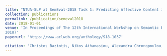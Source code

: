 ```yaml
---
title: "NTUA-SLP at SemEval-2018 Task 1: Predicting Affective Content in Tweets with Deep Attentive RNNs and Transfer Learning"
collection: publications
permalink: /publication/semeval2018
date: 2018-01-01
venue: 'In Proceedings of The 12th International Workshop on Semantic Evaluation (SemEval
2018)'
paperurl: 'https://www.aclweb.org/anthology/S18-1037'

citation: 'Christos Baziotis, Nikos Athanasiou, Alexandra Chronopoulou, Athanasia Kolovou, Georgios Paraskevopoulos, Nikolaos Ellinas, Shrikanth Narayanan, Alexandros Potamianos. (2018). 1(3).'
---
```






